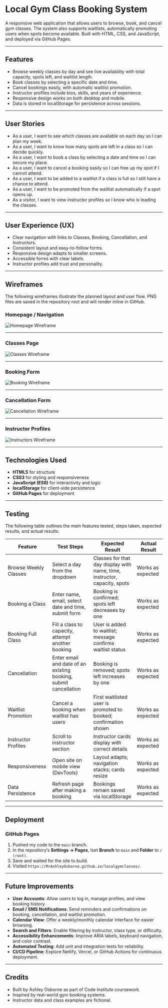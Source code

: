 # Local Gym Class Booking System

A responsive web application that allows users to browse, book, and cancel gym classes. The system also supports waitlists, automatically promoting users when spots become available. Built with HTML, CSS, and JavaScript, and deployed via GitHub Pages.

---

## Features

- Browse weekly classes by day and see live availability with total capacity, spots left, and waitlist length.  
- Book classes by selecting a specific date and time.  
- Cancel bookings easily, with automatic waitlist promotion.  
- Instructor profiles include bios, skills, and years of experience.  
- Responsive design works on both desktop and mobile.  
- Data is stored in localStorage for persistence across sessions.

---

## User Stories

- As a user, I want to see which classes are available on each day so I can plan my week.  
- As a user, I want to know how many spots are left in a class so I can decide quickly.  
- As a user, I want to book a class by selecting a date and time so I can secure my place.  
- As a user, I want to cancel a booking easily so I can free up my spot if I cannot attend.  
- As a user, I want to be added to a waitlist if a class is full so I still have a chance to attend.  
- As a user, I want to be promoted from the waitlist automatically if a spot opens up.  
- As a visitor, I want to view instructor profiles so I know who is leading the classes.

---

## User Experience (UX)

- Clear navigation with links to Classes, Booking, Cancellation, and Instructors.  
- Consistent layout and easy-to-follow forms.  
- Responsive design adapts to smaller screens.  
- Accessible forms with clear labels.  
- Instructor profiles add trust and personality.

---

## Wireframes

The following wireframes illustrate the planned layout and user flow. PNG files are saved in the repository root and will render inline in GitHub.

### Homepage / Navigation

![Homepage Wireframe](homepage.png)

---

### Classes Page

![Classes Wireframe](classes.png)

---

### Booking Form

![Booking Wireframe](booking.png)

---

### Cancellation Form

![Cancellation Wireframe](cancellation.png)

---

### Instructor Profiles

![Instructors Wireframe](instructors.png)

---

## Technologies Used

- **HTML5** for structure  
- **CSS3** for styling and responsiveness  
- **JavaScript (ES6)** for interactivity and logic  
- **localStorage** for client-side persistence  
- **GitHub Pages** for deployment

---

## Testing

The following table outlines the main features tested, steps taken, expected results, and actual results.

| Feature               | Test Steps                                                      | Expected Result                                                        | Actual Result     |
|-----------------------|-----------------------------------------------------------------|------------------------------------------------------------------------|-------------------|
| Browse Weekly Classes | Select a day from the dropdown                                  | Classes for that day display with name, time, instructor, capacity, spots | Works as expected |
| Booking a Class       | Enter name, email, select date and time, submit form            | Booking is confirmed; spots left decreases by one                     | Works as expected |
| Booking Full Class    | Fill a class to capacity, attempt another booking               | User is added to waitlist; message confirms waitlist status            | Works as expected |
| Cancellation          | Enter email and date of an existing booking, submit cancellation | Booking is removed; spots left increases by one                       | Works as expected |
| Waitlist Promotion    | Cancel a booking when waitlist has users                        | First waitlisted user is promoted to booked; confirmation shown       | Works as expected |
| Instructor Profiles   | Scroll to instructor section                                     | Instructor cards display with correct details                         | Works as expected |
| Responsiveness        | Open site on mobile view (DevTools)                             | Layout adapts; navigation stacks; cards resize                         | Works as expected |
| Data Persistence      | Refresh page after making a booking                             | Bookings remain saved via localStorage                                 | Works as expected |

---

## Deployment

### GitHub Pages

1. Pushed my code to the `main` branch.  
2. In the repository’s **Settings → Pages**, Iset **Branch** to `main` and **Folder** to `/ (root)`.  
3. Save and waited for the site to build.  
4. Visited `https://MrAshleyOsborne.github.io/localgymclasses/`.

---

## Future Improvements

- **User Accounts**: Allow users to log in, manage profiles, and view booking history.  
- **Email / SMS Notifications**: Send reminders and confirmations on booking, cancellation, and waitlist promotion.  
- **Calendar View**: Offer a weekly/monthly calendar interface for easier browsing.  
- **Search and Filters**: Enable filtering by instructor, class type, or difficulty.  
- **Accessibility Enhancements**: Improve ARIA labels, keyboard navigation, and color contrast.  
- **Automated Testing**: Add unit and integration tests for reliability.  
- **CI/CD Pipeline**: Explore Netlify, Vercel, or GitHub Actions for continuous deployment.

---

## Credits

- Built by Ashley Osborne as part of Code Institute coursework.  
- Inspired by real-world gym booking systems.  
- Instructor data and class examples are fictional.  
